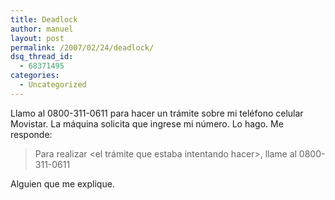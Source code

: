 ```yaml
---
title: Deadlock
author: manuel
layout: post
permalink: /2007/02/24/deadlock/
dsq_thread_id:
  - 68371495
categories:
  - Uncategorized
---
```

Llamo al 0800-311-0611 para hacer un trámite sobre mi teléfono celular Movistar. La máquina solicita que ingrese mi número. Lo hago. Me responde:

> Para realizar <el trámite que estaba intentando hacer>, llame al 0800-311-0611

Alguien que me explique.